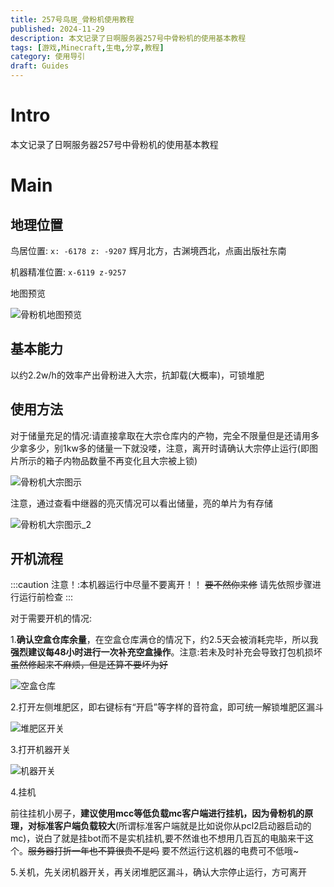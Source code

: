 ```yaml
---
title: 257号鸟居_骨粉机使用教程
published: 2024-11-29
description: 本文记录了日啊服务器257号中骨粉机的使用基本教程
tags: [游戏,Minecraft,生电,分享,教程]
category: 使用导引
draft: Guides
---
```


# Intro
本文记录了日啊服务器257号中骨粉机的使用基本教程

# Main
## 地理位置 

鸟居位置: `x: -6178 z: -9207` 辉月北方，古渊境西北，点画出版社东南

机器精准位置: `x-6119 z-9257`

地图预览

<img src="https://i0.hdslb.com/bfs/article/63c569d523960c264395a5d2f089bb59452972510.png" referrerpolicy="no-referrer" alt="骨粉机地图预览">

## 基本能力

以约2.2w/h的效率产出骨粉进入大宗，抗卸载(大概率)，可锁堆肥

## 使用方法

对于储量充足的情况:请直接拿取在大宗仓库内的产物，完全不限量但是还请用多少拿多少，别1kw多的储量一下就没喽，注意，离开时请确认大宗停止运行(即图片所示的箱子内物品数量不再变化且大宗被上锁)

<img src="https://i0.hdslb.com/bfs/article/c95e77004683a8132f7c5ea540b8820d452972510.png" referrerpolicy="no-referrer" alt="骨粉机大宗图示">

注意，通过查看中继器的亮灭情况可以看出储量，亮的单片为有存储

<img src="https://i0.hdslb.com/bfs/article/10cef16009e729367561f6fdd5b1da5c452972510.png" referrerpolicy="no-referrer" alt="骨粉机大宗图示_2">

## 开机流程

:::caution
注意！:本机器运行中尽量不要离开！！ ~~要不然你来修~~ 请先依照步骤进行运行前检查
:::

对于需要开机的情况:

1.**确认空盒仓库余量**，在空盒仓库满仓的情况下，约2.5天会被消耗完毕，所以我**强烈建议每48小时进行一次补充空盒操作**。注意:若未及时补充会导致打包机损坏~~虽然修起来不麻烦，但是还算不要坏为好~~

<img src="https://i0.hdslb.com/bfs/article/b671fc2e2e1e6fed307ce2832abc65c4452972510.png" referrerpolicy="no-referrer" alt="空盒仓库">

2.打开左侧堆肥区，即右键标有“开启”等字样的音符盒，即可统一解锁堆肥区漏斗

<img src="https://i0.hdslb.com/bfs/article/e85d62f5887609621bcbb793b695a52d452972510.png" referrerpolicy="no-referrer" alt="堆肥区开关">

3.打开机器开关

<img src="https://i0.hdslb.com/bfs/article/3c688fdc88af1038f7669446398105e2452972510.png" referrerpolicy="no-referrer" alt="机器开关">

4.挂机

前往挂机小房子，**建议使用mcc等低负载mc客户端进行挂机，因为骨粉机的原理，对标准客户端负载较大**(所谓标准客户端就是比如说你从pcl2启动器启动的mc)，说白了就是挂bot而不是实机挂机,要不然谁也不想用几百瓦的电脑来干这个。~~服务器打折一年也不算很贵不是吗~~  要不然运行这机器的电费可不低哦~

5.关机，先关闭机器开关，再关闭堆肥区漏斗，确认大宗停止运行，方可离开